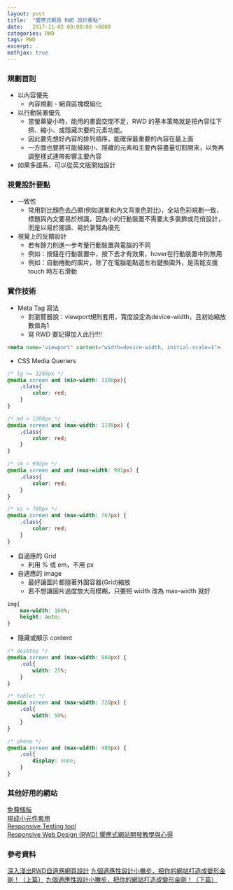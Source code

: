 ```yaml
---
layout: post
title:  "響應式網頁 RWD 設計要點"
date:   2017-11-02 00:00:00 +0800
categories: RWD
tags: RWD
excerpt: .
mathjax: true
---
```


### 規劃首則

* 以內容優先
	* 內容規劃 - 網頁區塊模組化
* 以行動裝置優先
	* 當螢幕變小時，能用的畫面空間不足，RWD 的基本策略就是把內容往下擠、縮小、或隱藏次要的元素功能。
	* 因此要先想好內容的排列順序，能確保最重要的內容在最上面
	* 一方面也要將可能被縮小、隱藏的元素和主要內容盡量切割開來，以免再調整樣式連帶影響主要內容
* 如果多語系，可以從英文版開始設計


### 視覺設計要點

* 一致性
	* 常用對比顏色去凸顯(例如選單和內文背景色對比)，全站色彩規劃一致，標題與內文要易於辨識，因為小的行動裝置不需要太多裝飾或花俏設計，而是以易於閱讀、易於瀏覽為優先
* 視覺上的反饋設計
	* 若有餘力則進一步考量行動裝置與電腦的不同
	* 例如：按鈕在行動裝置中，按下去才有效果，hover在行動裝置中則無用
	* 例如：自動捲動的圖片，除了在電腦能點選左右鍵換圖外，是否能支援 touch 時左右滑動

### 實作技術

* Meta Tag 寫法
	* 對瀏覽器說：viewport規則套用，寬度設定為device-width，且初始縮放數值為1
	* 寫 RWD 要記得加入此行!!!!

```html
<meta name="viewport" content="width=device-width, initial-scale=1">
```

* CSS Media Queriers

```css
/* lg >= 1200px */
@media screen and (min-width: 1200px){
	.class{
		color: red;
	}
}

/* md < 1200px */
@media screen and (max-width: 1199px) {
	.class{
		color: red;
	}
}

/* sm < 992px */
@media screen and and (max-width: 991px) {
	.class{
		color: red;
	}
}

/* xs < 768px */
@media screen and (max-width: 767px) {
	.class{
		color: red;
	}
}

```

* 自適應的 Grid
	* 利用 % 或 em，不用 px
* 自適應的 image
	* 最好讓圖片都隨著外圍容器(Grid)縮放
	* 若不想讓圖片過度放大而模糊，只要把 width 改為 max-width 就好

```css
img{
	max-width: 100%;
	height: auto;
}
```

* 隱藏或顯示 content

```css
/* desktop */
@media screen and (max-width: 980px) {
	.col{
		width: 25%;
	}
}

/* tablet */
@media screen and (max-width: 720px) {
	.col{
		width: 50%;
	}
}

/* phone */
@media screen and (max-width: 480px) {
	.col{
		display: none;
	}
}
```

### 其他好用的網站

[免費樣板](https://bootswatch.com/)<br>
[現成小元件套用](https://bootsnipp.com/)<br>
[Responsive Testing tool](http://mattkersley.com/responsive/)<br>
[Responsive Web Design (RWD) 響應式網站開發教學與心得](http://sweeteason.pixnet.net/blog/post/42130394#tip4)<br>



### 參考資料

[深入淺出RWD自適應網頁設計](https://www.slideshare.net/marygeek/rwd-43180178)
[九個適應性設計小撇步，把你的網站打造成變形金剛！（上篇）](http://tech.mozilla.com.tw/posts/4759/%E4%B9%9D%E5%80%8B%E9%81%A9%E6%87%89%E6%80%A7%E8%A8%AD%E8%A8%88%E5%B0%8F%E6%92%87%E6%AD%A5%EF%BC%8C%E6%8A%8A%E7%B6%B2%E7%AB%99%E6%89%93%E9%80%A0%E6%88%90%E8%AE%8A%E5%BD%A2%E9%87%91%E5%89%9B)
[九個適應性設計小撇步，把你的網站打造成變形金剛！（下篇）](http://tech.mozilla.com.tw/posts/4901/%E4%B9%9D%E5%80%8B%E9%81%A9%E6%87%89%E6%80%A7%E8%A8%AD%E8%A8%88%E5%B0%8F%E6%92%87%E6%AD%A5%EF%BC%8C%E6%8A%8A%E7%B6%B2%E7%AB%99%E6%89%93%E9%80%A0%E6%88%90%E8%AE%8A%E5%BD%A2%E9%87%91%E5%89%9B-2)